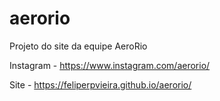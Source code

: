 # aerorio
Projeto do site da equipe AeroRio

Instagram - https://www.instagram.com/aerorio/

Site - https://feliperpvieira.github.io/aerorio/
